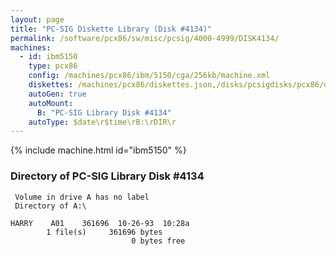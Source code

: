 ```yaml
---
layout: page
title: "PC-SIG Diskette Library (Disk #4134)"
permalink: /software/pcx86/sw/misc/pcsig/4000-4999/DISK4134/
machines:
  - id: ibm5150
    type: pcx86
    config: /machines/pcx86/ibm/5150/cga/256kb/machine.xml
    diskettes: /machines/pcx86/diskettes.json,/disks/pcsigdisks/pcx86/diskettes.json
    autoGen: true
    autoMount:
      B: "PC-SIG Library Disk #4134"
    autoType: $date\r$time\rB:\rDIR\r
---
```


{% include machine.html id="ibm5150" %}

### Directory of PC-SIG Library Disk #4134

     Volume in drive A has no label
     Directory of A:\

    HARRY    A01    361696  10-26-93  10:28a
            1 file(s)     361696 bytes
                               0 bytes free
